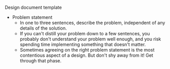Design document template
- Problem statement
    - In one to three sentences, describe the problem, independent of any details of the solution.
    - If you can't distill your problem down to a few sentences, you probably don't understand your problem well enough, and you risk spending time implementing something that doesn't matter.
    - Sometimes agreeing on the right problem statement is the most contentious aspect of a design. But don't shy away from it! Get through that phase.
